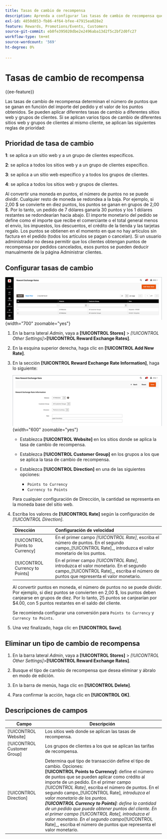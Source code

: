 ```yaml
---
title: Tasas de cambio de recompensa
description: Aprenda a configurar las tasas de cambio de recompensa que determinan la cantidad de puntos de recompensa obtenidos.
exl-id: 4850d853-fb86-4f64-bfee-47915ea028e2
feature: Rewards, Promotions/Events, Customers
source-git-commit: eb0fe395020dbe2e2496aba13d2f5c2bf2d0fc27
workflow-type: tm+mt
source-wordcount: '569'
ht-degree: 0%

---
```


# Tasas de cambio de recompensa

{{ee-feature}}

Las tasas de cambio de recompensa determinan el número de puntos que se ganan en función del importe del pedido y el valor de los puntos obtenidos. Se pueden aplicar diferentes tasas de cambio a diferentes sitios web y grupos de clientes. Si se aplican varios tipos de cambio de diferentes sitios web y grupos de clientes al mismo cliente, se aplican las siguientes reglas de prioridad:

## Prioridad de tasa de cambio

**1**: se aplica a un sitio web y a un grupo de clientes específicos.

**2**: se aplica a todos los sitios web y a un grupo de clientes específico.

**3**: se aplica a un sitio web específico y a todos los grupos de clientes.

**4**: se aplica a todos los sitios web y grupos de clientes.

Al convertir una moneda en puntos, el número de puntos no se puede dividir. Cualquier resto de moneda se redondea a la baja. Por ejemplo, si 2,00 $ se convierte en diez puntos, los puntos se ganan en grupos de 2,00 $. Por lo tanto, un pedido de 7 dólares ganaría 30 puntos y los 1 dólares restantes se redondearían hacia abajo. El importe monetario del pedido se define como el importe que recibe el comerciante o el total general menos el envío, los impuestos, los descuentos, el crédito de la tienda y las tarjetas regalo. Los puntos se obtienen en el momento en que no hay artículos sin factura en el pedido (todos los artículos se pagan o cancelan). Si un usuario administrador no desea permitir que los clientes obtengan puntos de recompensa por pedidos cancelados, esos puntos se pueden deducir manualmente de la página Administrar clientes.

## Configurar tasas de cambio

![Tasas de cambio de recompensa](./assets/reward-exchange-rates.png){width="700" zoomable="yes"}

1. En la barra lateral _Admin_, vaya a **[!UICONTROL Stores]** > _[!UICONTROL Other Settings]_>**[!UICONTROL Reward Exchange Rates]**.

1. En la esquina superior derecha, haga clic en **[!UICONTROL Add New Rate]**.

1. En la sección **[!UICONTROL Reward Exchange Rate Information]**, haga lo siguiente:

   ![Tasas de cambio de recompensa - información](./assets/reward-exchange-rate-new.png){width="600" zoomable="yes"}

   - Establezca **[!UICONTROL Website]** en los sitios donde se aplica la tasa de cambio de recompensa.

   - Establezca **[!UICONTROL Customer Group]** en los grupos a los que se aplica la tasa de cambio de recompensa.

   - Establezca **[!UICONTROL Direction]** en una de las siguientes opciones:

      - `Points to Currency`
      - `Currency to Points`

   Para cualquier configuración de Dirección, la cantidad se representa en la moneda base del sitio web.

1. Escriba los valores de **[!UICONTROL Rate]** según la configuración de _[!UICONTROL Direction]_.

   | Dirección | Configuración de velocidad |
   |---------|-------------|
   | [!UICONTROL Points to Currency] | En el primer campo _[!UICONTROL Rate]_, escriba el número de puntos. En el segundo campo_[!UICONTROL Rate]_, introduzca el valor monetario de los puntos. |
   | [!UICONTROL Currency to Points] | En el primer campo _[!UICONTROL Rate]_, introduzca el valor monetario. En el segundo campo_[!UICONTROL Rate]_, escriba el número de puntos que representa el valor monetario. |

   Al convertir puntos en moneda, el número de puntos no se puede dividir. Por ejemplo, si diez puntos se convierten en 2,00 $, los puntos deben canjearse en grupos de diez. Por lo tanto, 25 puntos se canjearían por $4.00, con 5 puntos restantes en el saldo del cliente.

   Se recomienda configurar una conversión para `Points to Currency` y `Currency to Points`.

1. Una vez finalizado, haga clic en **[!UICONTROL Save]**.

## Eliminar un tipo de cambio de recompensa

1. En la barra lateral _Admin_, vaya a **[!UICONTROL Stores]** > _[!UICONTROL Other Settings]_>**[!UICONTROL Reward Exchange Rates]**.

1. Busque el tipo de cambio de recompensa que desea eliminar y ábralo en modo de edición.

1. En la barra de menús, haga clic en **[!UICONTROL Delete]**.

1. Para confirmar la acción, haga clic en **[!UICONTROL OK]**.

## Descripciones de campos

| Campo | Descripción |
|--- |--- |
| [!UICONTROL Website] | Los sitios web donde se aplican las tasas de recompensa. |
| [!UICONTROL Customer Group] | Los grupos de clientes a los que se aplican las tarifas de recompensa. |
| [!UICONTROL Direction] | Determina qué tipo de transacción define el tipo de cambio. Opciones: <br/>**[!UICONTROL Points to Currency]**: define el número de puntos que se pueden aplicar como crédito al importe de un pedido. En el primer campo _[!UICONTROL Rate]_, escriba el número de puntos. En el segundo campo_[!UICONTROL Rate]_, introduzca el valor monetario de los puntos.<br/>**[!UICONTROL Currency to Points]**: define la cantidad de un pedido que puede obtener puntos del cliente. En el primer campo _[!UICONTROL Rate]_, introduzca el valor monetario. En el segundo campo_[!UICONTROL Rate]_, escriba el número de puntos que representa el valor monetario. |
